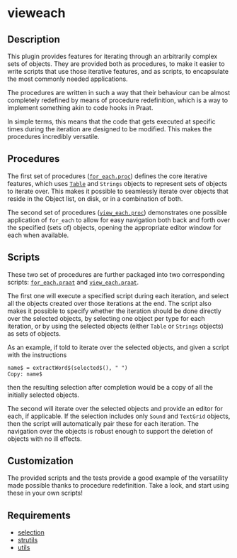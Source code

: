 vieweach
========

Description
-----------

This plugin provides features for iterating through an arbitrarily complex
sets of objects. They are provided both as procedures, to make it easier to
write scripts that use those iterative features, and as scripts, to encapsulate
the most commonly needed applications.

The procedures are written in such a way that their behaviour can be almost
completely redefined by means of procedure redefinition, which is a way to
implement something akin to code hooks in Praat.

In simple terms, this means that the code that gets executed at specific times
during the iteration are designed to be modified. This makes the procedures
incredibly versatile.

Procedures
----------

The first set of procedures ([`for_each.proc`][]) defines the core iterative
features, which uses [`Table`][] and `Strings` objects to represent sets of objects
to iterate over. This makes it possible to seamlessly iterate over objects that
reside in the Object list, on disk, or in a combination of both.

The second set of procedures ([`view_each.proc`][]) demonstrates one possible
application of `for_each` to allow for easy navigation both back and forth over
the specified (sets of) objects, opening the appropriate editor window for each
when available.

[`table`]: https://gitlab.com/cpran/plugin_selection#overview
[`for_each.proc`]: procedures/for_each.proc
[`view_each.proc`]: procedures/view_each.proc

Scripts
-------

These two set of procedures are further packaged into two corresponding scripts:
[`for_each.praat`][] and [`view_each.praat`][].

The first one will execute a specified script during each iteration, and select
all the objects created over those iterations at the end. The script also makes
it possible to specify whether the iteration should be done directly over the
selected objects, by selecting one object per type for each iteration, or by
using the selected objects (either `Table` or `Strings` objects) as sets of
objects.

As an example, if told to iterate over the selected objects, and given a script
with the instructions

    name$ = extractWord$(selected$(), " ")
    Copy: name$

then the resulting selection after completion would be a copy of all the
initially selected objects.

The second will iterate over the selected objects and provide an editor for
each, if applicable. If the selection includes only `Sound` and `TextGrid`
objects, then the script will automatically pair these for each iteration. The
navigation over the objects is robust enough to support the deletion of objects
with no ill effects.

[`for_each.praat`]: blob/master/scripts/for_each.praat
[`view_each.praat`]: blob/master/scripts/view_each.praat

Customization
-------------

The provided scripts and the tests provide a good example of the versatility
made possible thanks to procedure redefinition. Take a look, and start using
these in your own scripts!

Requirements
------------

* [selection](https://gitlab.com/cpran/plugin_selection)
* [strutils](https://gitlab.com/cpran/plugin_strutils)
* [utils](https://gitlab.com/cpran/plugin_utils)
